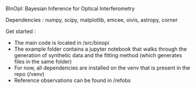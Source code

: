 <!--- 
__________.___        ________         .___ 
\______   \   | ____  \_____  \ ______ |   |
 |    |  _/   |/    \  /   |   \\____ \|   |
 |    |   \   |   |  \/    |    \  |_> >   |
 |______  /___|___|  /\_______  /   __/|___|
        \/         \/         \/|__|        
--->
BInOpI: Bayesian Inference for  Optical Interferometry


Dependencies : numpy, scipy, matplotlib, emcee, oivis, astropy, corner

Get started : 
- The main code is located in /src/binopi
- The example folder contains a jupyter notebook that walks through the generation of synthetic data and the fitting method (which generates files in the same folder)
- For now, all dependencies are installed on the venv that is present in the repo (/venv)
- Reference observations can be found in /refobs
